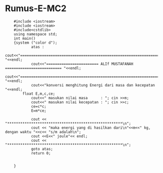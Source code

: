 # Rumus-E-MC2

        #include <iostream>
        #include <iostream>
        #include<cstdlib>
        using namespace std;
        int main()
        {system ("color d");
                atas :
                cout<<"=================================================================== "<<endl;
                cout<<"======================== ALIf MUSTAFANAH ========================== "<<endl;
                cout<<"===================================================================\n "<<endl;
                cout<<"konversi menghitung Energi dari masa dan kecepatan "<<endl;
            float E,m,c,ce;
                cout<<" masukan nilai masa      : "; cin >>m;
                cout<<" masukan nilai kecepatan : "; cin >>c;
                ce=c*c;
                E=m*ce;

                cout << "*****************************************************\n";
                cout << "maka energi yang di hasilkan dari\n"<<m<<" kg, dengan waktu "<<c<< "s/m adalah\n";
                cout <<E<<" joule"<< endl;
                cout << "*****************************************************\n";
                goto atas;
                return 0;


        }
